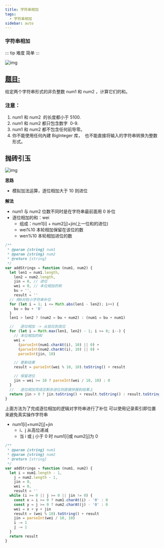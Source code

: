 ```yaml
---
title: 字符串相加
tags:
  - 字符串相加
sidebar: auto
---
```


### 字符串相加

::: tip 难度
简单
:::

![img](http://qiniu.gaowenju.com/leecode/banner/20200803.jpg)

## [题目:](https://leetcode-cn.com/problems/add-strings/submissions/)

给定两个字符串形式的非负整数 num1 和 num2 ，计算它们的和。

### 注意：

1. num1 和 num2  的长度都小于 5100.
2. num1 和 num2 都只包含数字  0-9.
3. num1 和 num2 都不包含任何前导零。
4. 你不能使用任何內建 BigInteger 库，  也不能直接将输入的字符串转换为整数形式。

## 抛砖引玉

![img](http://qiniu.gaowenju.com/leecode/20200803.png)

**思路**

- 模拟加法运算，逐位相加大于 10 则进位

**解法**

- num1 与 num2 位数不同时是在字符串最前面用 0 补位
- 逐位相加的和：wei
  - 组成：num1[i] + num2[j]+jin(上一位和的进位)
  - wei%10 本轮相加保留在该位的数
  - wen%10 本轮相加进位的数

```javascript
/**
 * @param {string} num1
 * @param {string} num2
 * @return {string}
 */
var addStrings = function (num1, num2) {
  let len1 = num1.length,
    len2 = num2.length,
    jin = 0, // 进位
    wei = 0, // 本位相加的和
    bu = '',
    result = ''
  // 用0对较小字符串补位
  for (let i = 1; i <= Math.abs(len1 - len2); i++) {
    bu = bu + '0'
  }
  len1 > len2 ? (num2 = bu + num2) : (num1 = bu + num1)

  //   逐位相加 -> 从低位到高位
  for (let i = Math.max(len1, len2) - 1; i >= 0; i--) {
    // 本位相加的和
    wei =
      (parseInt(num1.charAt(i), 10) || 0) +
      (parseInt(num2.charAt(i), 10) || 0) +
      parseInt(jin, 10)

    // 更新结果
    result = parseInt(wei % 10, 10).toString() + result

    // 保留进位
    jin = wei >= 10 ? parseInt(wei / 10, 10) : 0
  }
  //   逐位相加完成还剩余进位则直接拼接到结果上
  return jin > 0 ? jin.toString() + result.toString() : result.toString()
}
```

上面方法为了完成逐位相加的逻辑对字符串进行了补位
可以使用记录索引即位置来避免真实操作字符串

- num1[i]+num2[j]+jin
  - i、j 从高位递减
  - 当 i 或 j 小于 0 时 num1[i]或 num2[j]为 0

```javascript
/**
 * @param {string} num1
 * @param {string} num2
 * @return {string}
 */
var addStrings = function (num1, num2) {
  let i = num1.length - 1,
    j = num2.length - 1,
    jin = 0,
    wei = 0,
    result = ''
  while (i >= 0 || j >= 0 || jin != 0) {
    const x = i >= 0 ? num1.charAt(i) - '0' : 0
    const y = j >= 0 ? num2.charAt(j) - '0' : 0
    wei = x + y + jin
    result = (wei % 10).toString() + result
    jin = parseInt(wei / 10, 10)
    i -= 1
    j -= 1
  }
  return result
}
```

